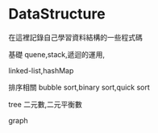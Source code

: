 # DataStructure
在這裡記錄自己學習資料結構的一些程式碼

基礎
quene,stack,遞迴的運用,

linked-list,hashMap

排序相關
bubble sort,binary sort,quick sort

tree
二元數,二元平衡數

graph
